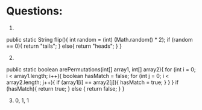 # Questions:
1. 
public static String flip(){
	int random = (int) (Math.random() * 2);
	if (random == 0){
		return "tails"; 
	}
	else{
		return "heads";
	}
}

2. 
public static boolean arePermutations(int[] array1, int[] array2){
	for (int i = 0; i < array1.length; i++){
		boolean hasMatch = false;
		for (int j = 0; i < array2.length; j++){
			if (array1[i] == array2[j]){
				hasMatch = true;
			}
		}
	}
	if (hasMatch){
		return true;
	}
	else {
		return false;
	}
}

3. 0, 1, 1